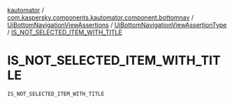 [kautomator](../../../index.md) / [com.kaspersky.components.kautomator.component.bottomnav](../../index.md) / [UiBottomNavigationViewAssertions](../index.md) / [UiBottomNavigationViewAssertionType](index.md) / [IS_NOT_SELECTED_ITEM_WITH_TITLE](./-i-s_-n-o-t_-s-e-l-e-c-t-e-d_-i-t-e-m_-w-i-t-h_-t-i-t-l-e.md)

# IS_NOT_SELECTED_ITEM_WITH_TITLE

`IS_NOT_SELECTED_ITEM_WITH_TITLE`